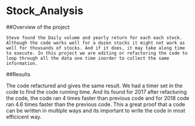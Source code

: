 # Stock_Analysis

##Overview of the project

	Steve found the Daily volume and yearly return for each each stock. Although the code works well for a dozen stocks it might not work as well for thousands of stocks. And if it does, it may take along time to execute. In this project we are editing or refactoring the code to loop through all the data one time inorder to collect the same information. 


##Results

The code refactured and gives the same result. We had a timer set in the code to find the code running time. And its found for 2017 after refacturing the code, the code ran 4 times faster than previous code and for 2018 code ran 4.6 times faster than the previous code. This a great proof that a code can be written in multiple ways and its important to write the code in most efficicent way.